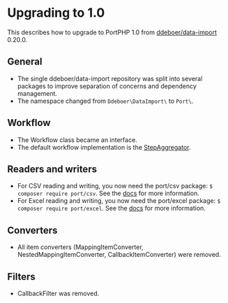 Upgrading to 1.0
================

This describes how to upgrade to PortPHP 1.0 from 
[ddeboer/data-import](https://github.com/ddeboer/data-import) 0.20.0.

General
-------

* The single ddeboer/data-import repository was split into several packages to
  improve separation of concerns and dependency management.
* The namespace changed from `Ddeboer\DataImport\` to `Port\`.

Workflow
--------

* The Workflow class became an interface.
* The default workflow implementation is the [StepAggregator](workflow.md).

Readers and writers
-------------------

* For CSV reading and writing, you now need the port/csv package: 
  `$ composer require port/csv`. See the [docs](https://portphp.readthedocs.io) 
  for more information.
* For Excel reading and writing, you now need the port/excel package: 
  `$ composer require port/excel`. See the [docs](https://portphp.readthedocs.io) 
  for more information.

Converters
----------

* All item converters (MappingItemConverter, NestedMappingItemConverter, CallbackItemConverter) 
  were removed.

Filters
-------

* CallbackFilter was removed.
